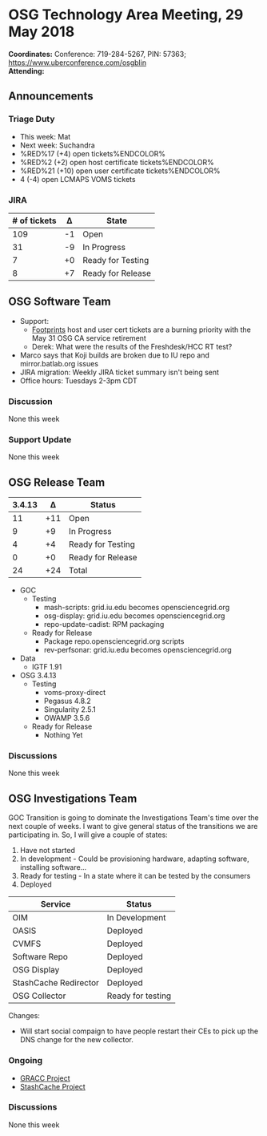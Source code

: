 # OSG Technology Area Meeting, 29 May 2018

**Coordinates:** Conference: 719-284-5267, PIN: 57363; <https://www.uberconference.com/osgblin>  
**Attending:**  


## Announcements


### Triage Duty

-   This week: Mat
-   Next week: Suchandra
-   %RED%17 (+4) open tickets%ENDCOLOR%
-   %RED%2 (+2) open host certificate tickets%ENDCOLOR%
-   %RED%21 (+10) open user certificate tickets%ENDCOLOR%
-   4 (-4) open LCMAPS VOMS tickets


### JIRA

| # of tickets | &Delta; | State             |
|------------ |------- |----------------- |
| 109          | -1      | Open              |
| 31           | -9      | In Progress       |
| 7            | +0      | Ready for Testing |
| 8            | +7      | Ready for Release |


## OSG Software Team

-   Support:  
    -   [Footprints](https://ticket.grid.iu.edu/list/open) host and user cert tickets are a burning priority with the May 31 OSG CA service retirement
    -   Derek: What were the results of the Freshdesk/HCC RT test?
-   Marco says that Koji builds are broken due to IU repo and mirror.batlab.org issues
-   JIRA migration: Weekly JIRA ticket summary isn't being sent
-   Office hours: Tuesdays 2-3pm CDT


### Discussion

None this week  


### Support Update

None this week  


## OSG Release Team

| 3.4.13 | &Delta; | Status            |
|------ |------- |----------------- |
| 11     | +11     | Open              |
| 9      | +9      | In Progress       |
| 4      | +4      | Ready for Testing |
| 0      | +0      | Ready for Release |
| 24     | +24     | Total             |

-   GOC  
    -   Testing  
        -   mash-scripts: grid.iu.edu becomes opensciencegrid.org
        -   osg-display: grid.iu.edu becomes opensciencegrid.org
        -   repo-update-cadist: RPM packaging
    -   Ready for Release  
        -   Package repo.opensciencegrid.org scripts
        -   rev-perfsonar: grid.iu.edu becomes opensciencegrid.org
-   Data  
    -   IGTF 1.91
-   OSG 3.4.13  
    -   Testing  
        -   voms-proxy-direct
        -   Pegasus 4.8.2
        -   Singularity 2.5.1
        -   OWAMP 3.5.6
    -   Ready for Release  
        -   Nothing Yet


### Discussions

None this week  


## OSG Investigations Team

GOC Transition is going to dominate the Investigations Team's time over the next couple of weeks.   I want to give general status of the transitions we are participating in.  So, I will give a couple of states:  

1.  Have not started
2.  In development - Could be provisioning hardware, adapting software, installing software&#x2026;
3.  Ready for testing - In a state where it can be tested by the consumers
4.  Deployed

| Service               | Status            |
|--------------------- |----------------- |
| OIM                   | In Development    |
| OASIS                 | Deployed          |
| CVMFS                 | Deployed          |
| Software Repo         | Deployed          |
| OSG Display           | Deployed          |
| StashCache Redirector | Deployed          |
| OSG Collector         | Ready for testing |

Changes:  

-   Will start social compaign to have people restart their CEs to pick up the DNS change for the new collector.


### Ongoing

-   [GRACC Project](https://jira.opensciencegrid.org/projects/GRACC/)
-   [StashCache Project](https://opensciencegrid.github.io/StashCache/)


### Discussions

None this week
